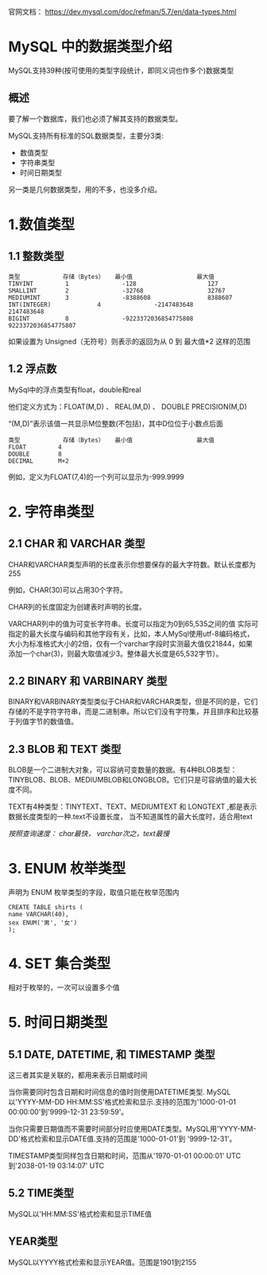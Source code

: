 
官网文档： https://dev.mysql.com/doc/refman/5.7/en/data-types.html

# MySQL 中的数据类型介绍

MySQL支持39种(按可使用的类型字段统计，即同义词也作多个)数据类型


## 概述

要了解一个数据库，我们也必须了解其支持的数据类型。

MySQL支持所有标准的SQL数据类型，主要分3类:

- 数值类型
- 字符串类型
- 时间日期类型
  
另一类是几何数据类型，用的不多，也没多介绍。   

# 1.数值类型

## 1.1 整数类型

```
类型            存储（Bytes）   最小值                  最大值
TINYINT         1               -128                    127
SMALLINT        2               -32768                  32767
MEDIUMINT       3               -8388608                8388607
INT(INTEGER)             4               -2147483648             2147483648
BIGINT          8               -9223372036854775808    9223372036854775807
```

如果设置为 Unsigned（无符号）则表示的返回为从 0 到 最大值*2 这样的范围

## 1.2 浮点数

MySql中的浮点类型有float，double和real

他们定义方式为：FLOAT(M,D) 、 REAL(M,D) 、 DOUBLE PRECISION(M,D)

“(M,D)”表示该值一共显示M位整数(不包括)，其中D位位于小数点后面

```
类型            存储（Bytes）   最小值                  最大值
FLOAT         4              
DOUBLE        8               
DECIMAL       M+2               
```

例如，定义为FLOAT(7,4)的一个列可以显示为-999.9999



# 2. 字符串类型

## 2.1 CHAR 和 VARCHAR 类型

CHAR和VARCHAR类型声明的长度表示你想要保存的最大字符数。默认长度都为255

例如，CHAR(30)可以占用30个字符。

CHAR列的长度固定为创建表时声明的长度。

VARCHAR列中的值为可变长字符串。长度可以指定为0到65,535之间的值
实际可指定的最大长度与编码和其他字段有关，比如，本人MySql使用utf-8编码格式，大小为标准格式大小的2倍，仅有一个varchar字段时实测最大值仅21844，如果添加一个char(3)，则最大取值减少3。整体最大长度是65,532字节）。


## 2.2 BINARY 和 VARBINARY 类型

BINARY和VARBINARY类型类似于CHAR和VARCHAR类型，但是不同的是，它们存储的不是字符字符串，而是二进制串。所以它们没有字符集，并且排序和比较基于列值字节的数值值。


## 2.3 BLOB 和 TEXT 类型

BLOB是一个二进制大对象，可以容纳可变数量的数据。有4种BLOB类型：TINYBLOB、BLOB、MEDIUMBLOB和LONGBLOB。它们只是可容纳值的最大长度不同。

TEXT有4种类型：TINYTEXT、TEXT、MEDIUMTEXT 和 LONGTEXT ,都是表示数据长度类型的一种.text不设置长度， 当不知道属性的最大长度时，适合用text

*按照查询速度： char最快， varchar次之，text最慢*



# 3. ENUM 枚举类型

声明为 ENUM 枚举类型的字段，取值只能在枚举范围内

```
CREATE TABLE shirts (
name VARCHAR(40),
sex ENUM('男', '女')
);
```


# 4. SET 集合类型

相对于枚举的，一次可以设置多个值




# 5. 时间日期类型

## 5.1 DATE, DATETIME, 和 TIMESTAMP 类型

这三者其实是关联的，都用来表示日期或时间

当你需要同时包含日期和时间信息的值时则使用DATETIME类型. MySQL以'YYYY-MM-DD HH:MM:SS'格式检索和显示.支持的范围为'1000-01-01 00:00:00'到'9999-12-31 23:59:59'。

当你只需要日期值而不需要时间部分时应使用DATE类型。MySQL用'YYYY-MM-DD'格式检索和显示DATE值.支持的范围是'1000-01-01'到 '9999-12-31'。

TIMESTAMP类型同样包含日期和时间，范围从'1970-01-01 00:00:01' UTC 到'2038-01-19 03:14:07' UTC


## 5.2 TIME类型

MySQL以'HH:MM:SS'格式检索和显示TIME值


## YEAR类型

MySQL以YYYY格式检索和显示YEAR值。范围是1901到2155

